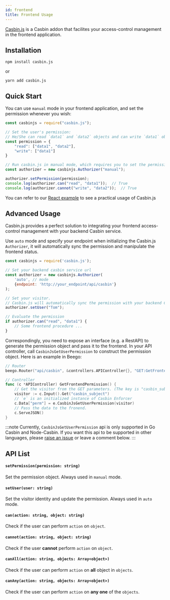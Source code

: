 ```yaml
---
id: frontend
title: Frontend Usage
---
```


[Casbin.js](https://github.com/casbin/casbin.js) is a Casbin addon that facilites your access-control management in the frontend application.


## Installation

```
npm install casbin.js
```
or
```
yarn add casbin.js
```

## Quick Start
You can use `manual` mode in your frontend application, and set the permission whenever you wish:
```Javascript
const casbinjs = require("casbin.js");

// Set the user's permission:
// He/She can read `data1` and `data2` objects and can write `data1` object
const permission = {
    "read": ["data1", "data2"],
    "write": ["data1"]
}

// Run casbin.js in manual mode, which requires you to set the permission manually.
const authorizer = new casbinjs.Authorizer("manual");

authorizer.setPermission(permission);
console.log(authorizer.can("read", "data1"));  // True
console.log(authorizer.cannot("write", "data2"));  // True
```

You can refer to our [React example](https://github.com/casbin-js/examples/tree/master/react) to see a practical usage of Casbin.js



<!-- #### Permission Object
Casbin.js will accept a JSON object to manipulate the correspoding permission of a visitor. For example:
```
{
    "read": ["data1", "data2"],
    "write": ["data1"]
}
```
The permission object above shows the visitor can `read` `data1` and `data2` objects, while can only `write` `data1` objects. -->


## Advanced Usage

Casbin.js provides a perfect solution to integrating your frontend access-control management with your backend Casbin service.


Use `auto` mode and specify your endpoint when initializing the Casbin.js `Authorizer`, it will automatically sync the permission and manipulate the frontend status.

```Javascript
const casbinjs = require('casbin.js');

// Set your backend casbin service url
const authorizer = new casbinjs.Authorizer(
    'auto', // mode
    {endpoint: 'http://your_endpoint/api/casbin'}
);

// Set your visitor. 
// Casbin.js will automatically sync the permission with your backend Casbin service.
authorizer.setUser("Tom");

// Evaluate the permission
if authorizer.can("read", "data1") {
    // Some frontend procedure ...
}
```

Correspondingly, you need to expose an interface (e.g. a RestAPI) to generate the permission object and pass it to the frontend. In your API controller, call `CasbinJsGetUserPermission` to construct the permission object. Here is an example in Beego:

```Go
// Router
beego.Router("api/casbin", &controllers.APIController{}, "GET:GetFrontendPermission")

// Controller
func (c *APIController) GetFrontendPermission() {
    // Get the visitor from the GET parameters. (The key is "casbin_subject")
    visitor := c.Input().Get("casbin_subject")
    // `e` is an initialized instance of Casbin Enforcer
    c.Data["perm"] = e.CasbinJsGetUserPermission(visitor) 
    // Pass the data to the fronend.
    c.ServeJSON()
}
```

:::note
Currently, `CasbinJsGetUserPermission` api is only supported in Go Casbin and Node-Casbin. If you want this api to be supported in other languages, please [raise an issue](https://github.com/casbin/casbin.js/issues) or leave a comment below.
:::


## API List

#### `setPermission(permission: string)`
Set the permission object. Always used in `manual` mode.

#### `setUser(user: string)`
Set the visitor identity and update the permission. Always used in `auto` mode.

#### `can(action: string, object: string)`
Check if the user can perform `action` on `object`.

#### `cannot(action: string, object: string)`
Check if the user **cannot** perform `action` on `object`.

#### `canAll(action: string, objects: Array<object>)`
Check if the user can perform `action` on **all** object in `objects`.

#### `canAny(action: string, objects: Array<object>)`
Check if the user can perform `action` on **any one** of the `objects`.


